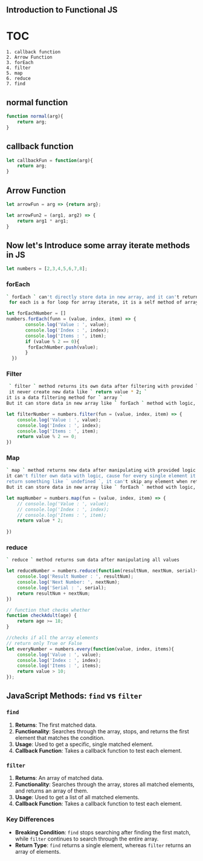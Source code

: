 ## Introduction to Functional JS
# TOC
```
1. callback function
2. Arrow Function
3. forEach
4. filter
5. map
6. reduce
7. find
```
## normal function
```js
function normal(arg){
    return arg;
}
```
## callback function
```js
let callbackFun = function(arg){
    return arg;
}
```
## Arrow Function
```js
let arrowFun = arg => {return arg};

let arrowFun2 = (arg1, arg2) => {
    return arg1 * arg1;
}
```
## Now let's Introduce some array iterate methods in JS
```js
let numbers = [2,3,4,5,6,7,8];
```
### forEach
```bash
` forEach ` can't directly store data in new array, and it can't return anything
 for each is a for loop for array iterate, it is a self method of array
```
```js
let forEachNumber = []
numbers.forEach(funn = (value, index, item) => {
       console.log('Value : ', value);
       console.log('Index : ', index);
       console.log('Items : ', item);
       if (value % 2 == 0){
        forEachNumber.push(value);
       }
  })
```
### Filter
```bash
 ` filter ` method returns its own data after filtering with provided logic,
 it never create new data like ` return value * 2; `
it is a data filtering method for ` array `
But it can store data in new array like ` forEach ` method with logic, but it is not its purpose
```
```js
let filterNumber = numbers.filter(fun = (value, index, item) => {
    console.log('Value : ', value);
    console.log('Index : ', index);
    console.log('Items : ', item);    
    return value % 2 == 0;   
})
```
### Map
```bash
` map ` method returns new data after manipulating with provided logic like ` return value * 2;,
it can't filter own data with logic, cause for every single element it must be
return something like ` undefined `, it can't skip any element when return onw element
But it can store data in new array like ` forEach ` method with logic, but it is not its purpose
```
```js
let mapNumber = numbers.map(fun = (value, index, item) => {
    // console.log('Value : ', value);
    // console.log('Index : ', index);
    // console.log('Items : ', item);  
    return value * 2;
      
})
```

### reduce
```bash
` reduce ` method returns sum data after manipulating all values
```
```js
let reduceNumber = numbers.reduce(function(resultNum, nextNum, serial){
    console.log('Result Number : ', resultNum);
    console.log('Next Number: ', nextNum);
    console.log('Serial : ', serial);  
    return resultNum + nextNum;
})

// function that checks whether
function checkAdult(age) {
    return age >= 18;
}

//checks if all the array elements
// return only True or False
let everyNumber = numbers.every(function(value, index, items){
    console.log('Value : ', value);
    console.log('Index : ', index);
    console.log('Items : ', items);     
    return value > 10;
});
```
## JavaScript Methods: `find` vs `filter`

### `find`
1. **Returns**: The first matched data.
2. **Functionality**: Searches through the array, stops, and returns the first element that matches the condition.
3. **Usage**: Used to get a specific, single matched element.
4. **Callback Function**: Takes a callback function to test each element.

### `filter`
1. **Returns**: An array of matched data.
2. **Functionality**: Searches through the array, stores all matched elements, and returns an array of them.
3. **Usage**: Used to get a list of all matched elements.
4. **Callback Function**: Takes a callback function to test each element.

### Key Differences
- **Breaking Condition**: `find` stops searching after finding the first match, while `filter` continues to search through the entire array.
- **Return Type**: `find` returns a single element, whereas `filter` returns an array of elements.
